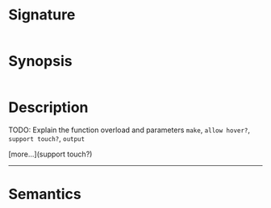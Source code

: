 # Signature
```vikid-signature
```

# Synopsis
```vikid-synopsis
```

# Description
TODO: Explain the function overload and parameters `make`, `allow hover?`, `support touch?`, `output`

[more...](support touch?)

----
# Semantics